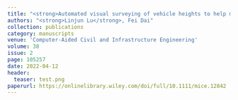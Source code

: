 ```yaml
---
title: "<strong>Automated visual surveying of vehicle heights to help measure the risk of overheight collisions using deep learning and view geometry</strong>"
authors: "<strong>Linjun Lu</strong>, Fei Dai"
collection: publications
category: manuscripts
venue: 'Computer‐Aided Civil and Infrastructure Engineering'
volume: 38
issue: 2
page: 105257
date: 2022-04-12
header:
  teaser: test.png
paperurl: https://onlinelibrary.wiley.com/doi/full/10.1111/mice.12842
---
```


